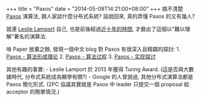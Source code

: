 +++
title = "Paxos"
date = "2014-05-09T14:21:00+08:00"
+++
搞不清楚 [Paxos][1] 演算法, 跟人家談什麼分布式系統? 話說回來, 真的弄懂 Paxos 的又有幾人?

就連 [Leslie Lamport][2] 自己, 也是前後經過[近十年的時間][3], 才磨出了這個以"難以理解"著名的演算法.

啃 Paper 放棄之餘, 發現一個中文 blog 對 Paxos 有很深入且精闢的探討:
    1. [Paxos - 算法形成理论](http://blog.csdn.net/chen77716/article/details/6166675)
    2. [Paxos - 算法过程](http://blog.csdn.net/chen77716/article/details/6170235)
    3. [Paxos - 实现探讨](http://blog.csdn.net/chen77716/article/details/6172392)
    
其他有趣的事實:
    - Leslie Lamport 於 2013 年獲得 Turing Award. (這是否與大數據時代, 分布式系統成為顯學有關?)
    - Google 的人曾說過, 其他分布式演算法都是 Paxos 簡化形式. (2PC 協議其實就是 Paxos 中 leader 只提交一個 proposal 給 acceptor 的簡單情況.)

[1]: http://en.wikipedia.org/wiki/Paxos_(computer_science)
[2]: http://en.wikipedia.org/wiki/Leslie_Lamport
[3]: http://research.microsoft.com/en-us/um/people/lamport/pubs/pubs.html#lamport-paxos
